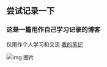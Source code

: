 ## 尝试记录一下

### 这是一篇用作自己学习记录的博客
仅用作个人学习和交流
[我的笔记](https://github.com/Yoakeyo/notes)

![img 图片](https://upload.thwiki.cc/8/86/%E9%AC%BC%E5%BD%A2%E5%85%BD%E7%89%88%E5%A4%B4-%E7%99%BD.jpg)


